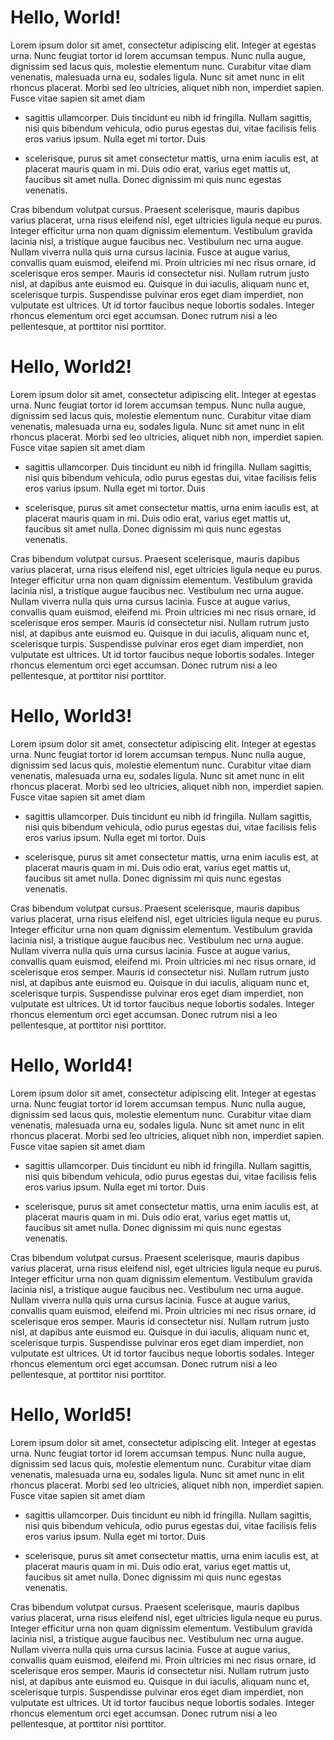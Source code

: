 # Hello, World!

Lorem ipsum dolor sit amet, consectetur adipiscing elit. Integer at egestas urna. Nunc feugiat tortor id lorem accumsan tempus. Nunc nulla augue, dignissim sed lacus quis, molestie elementum nunc. Curabitur vitae diam venenatis, malesuada urna eu, sodales ligula. Nunc sit amet nunc in elit rhoncus placerat. Morbi sed leo ultricies, aliquet nibh non, imperdiet sapien. Fusce vitae sapien sit amet diam 

- sagittis ullamcorper. Duis tincidunt eu nibh id fringilla. Nullam sagittis, nisi quis bibendum vehicula, odio purus egestas dui, vitae facilisis felis eros varius ipsum. Nulla eget mi tortor. Duis 

- scelerisque, purus sit amet consectetur mattis, urna enim iaculis est, at placerat mauris quam in mi. Duis odio erat, varius eget mattis ut, faucibus sit amet nulla. Donec dignissim mi quis nunc egestas venenatis.

Cras bibendum volutpat cursus. Praesent scelerisque, mauris dapibus varius placerat, urna risus eleifend nisl, eget ultricies ligula neque eu purus. Integer efficitur urna non quam dignissim elementum. Vestibulum gravida lacinia nisl, a tristique augue faucibus nec. Vestibulum nec urna augue. Nullam viverra nulla quis urna cursus lacinia. Fusce at augue varius, convallis quam euismod, eleifend mi. Proin ultricies mi nec risus ornare, id scelerisque eros semper. Mauris id consectetur nisi. Nullam rutrum justo nisl, at dapibus ante euismod eu. Quisque in dui iaculis, aliquam nunc et, scelerisque turpis. Suspendisse pulvinar eros eget diam imperdiet, non vulputate est ultrices. Ut id tortor faucibus neque lobortis sodales. Integer rhoncus elementum orci eget accumsan. Donec rutrum nisi a leo pellentesque, at porttitor nisi porttitor.

# Hello, World2!

Lorem ipsum dolor sit amet, consectetur adipiscing elit. Integer at egestas urna. Nunc feugiat tortor id lorem accumsan tempus. Nunc nulla augue, dignissim sed lacus quis, molestie elementum nunc. Curabitur vitae diam venenatis, malesuada urna eu, sodales ligula. Nunc sit amet nunc in elit rhoncus placerat. Morbi sed leo ultricies, aliquet nibh non, imperdiet sapien. Fusce vitae sapien sit amet diam 

- sagittis ullamcorper. Duis tincidunt eu nibh id fringilla. Nullam sagittis, nisi quis bibendum vehicula, odio purus egestas dui, vitae facilisis felis eros varius ipsum. Nulla eget mi tortor. Duis 

- scelerisque, purus sit amet consectetur mattis, urna enim iaculis est, at placerat mauris quam in mi. Duis odio erat, varius eget mattis ut, faucibus sit amet nulla. Donec dignissim mi quis nunc egestas venenatis.

Cras bibendum volutpat cursus. Praesent scelerisque, mauris dapibus varius placerat, urna risus eleifend nisl, eget ultricies ligula neque eu purus. Integer efficitur urna non quam dignissim elementum. Vestibulum gravida lacinia nisl, a tristique augue faucibus nec. Vestibulum nec urna augue. Nullam viverra nulla quis urna cursus lacinia. Fusce at augue varius, convallis quam euismod, eleifend mi. Proin ultricies mi nec risus ornare, id scelerisque eros semper. Mauris id consectetur nisi. Nullam rutrum justo nisl, at dapibus ante euismod eu. Quisque in dui iaculis, aliquam nunc et, scelerisque turpis. Suspendisse pulvinar eros eget diam imperdiet, non vulputate est ultrices. Ut id tortor faucibus neque lobortis sodales. Integer rhoncus elementum orci eget accumsan. Donec rutrum nisi a leo pellentesque, at porttitor nisi porttitor.

# Hello, World3!

Lorem ipsum dolor sit amet, consectetur adipiscing elit. Integer at egestas urna. Nunc feugiat tortor id lorem accumsan tempus. Nunc nulla augue, dignissim sed lacus quis, molestie elementum nunc. Curabitur vitae diam venenatis, malesuada urna eu, sodales ligula. Nunc sit amet nunc in elit rhoncus placerat. Morbi sed leo ultricies, aliquet nibh non, imperdiet sapien. Fusce vitae sapien sit amet diam 

- sagittis ullamcorper. Duis tincidunt eu nibh id fringilla. Nullam sagittis, nisi quis bibendum vehicula, odio purus egestas dui, vitae facilisis felis eros varius ipsum. Nulla eget mi tortor. Duis 

- scelerisque, purus sit amet consectetur mattis, urna enim iaculis est, at placerat mauris quam in mi. Duis odio erat, varius eget mattis ut, faucibus sit amet nulla. Donec dignissim mi quis nunc egestas venenatis.

Cras bibendum volutpat cursus. Praesent scelerisque, mauris dapibus varius placerat, urna risus eleifend nisl, eget ultricies ligula neque eu purus. Integer efficitur urna non quam dignissim elementum. Vestibulum gravida lacinia nisl, a tristique augue faucibus nec. Vestibulum nec urna augue. Nullam viverra nulla quis urna cursus lacinia. Fusce at augue varius, convallis quam euismod, eleifend mi. Proin ultricies mi nec risus ornare, id scelerisque eros semper. Mauris id consectetur nisi. Nullam rutrum justo nisl, at dapibus ante euismod eu. Quisque in dui iaculis, aliquam nunc et, scelerisque turpis. Suspendisse pulvinar eros eget diam imperdiet, non vulputate est ultrices. Ut id tortor faucibus neque lobortis sodales. Integer rhoncus elementum orci eget accumsan. Donec rutrum nisi a leo pellentesque, at porttitor nisi porttitor.

    
# Hello, World4!

Lorem ipsum dolor sit amet, consectetur adipiscing elit. Integer at egestas urna. Nunc feugiat tortor id lorem accumsan tempus. Nunc nulla augue, dignissim sed lacus quis, molestie elementum nunc. Curabitur vitae diam venenatis, malesuada urna eu, sodales ligula. Nunc sit amet nunc in elit rhoncus placerat. Morbi sed leo ultricies, aliquet nibh non, imperdiet sapien. Fusce vitae sapien sit amet diam 

- sagittis ullamcorper. Duis tincidunt eu nibh id fringilla. Nullam sagittis, nisi quis bibendum vehicula, odio purus egestas dui, vitae facilisis felis eros varius ipsum. Nulla eget mi tortor. Duis 

- scelerisque, purus sit amet consectetur mattis, urna enim iaculis est, at placerat mauris quam in mi. Duis odio erat, varius eget mattis ut, faucibus sit amet nulla. Donec dignissim mi quis nunc egestas venenatis.

Cras bibendum volutpat cursus. Praesent scelerisque, mauris dapibus varius placerat, urna risus eleifend nisl, eget ultricies ligula neque eu purus. Integer efficitur urna non quam dignissim elementum. Vestibulum gravida lacinia nisl, a tristique augue faucibus nec. Vestibulum nec urna augue. Nullam viverra nulla quis urna cursus lacinia. Fusce at augue varius, convallis quam euismod, eleifend mi. Proin ultricies mi nec risus ornare, id scelerisque eros semper. Mauris id consectetur nisi. Nullam rutrum justo nisl, at dapibus ante euismod eu. Quisque in dui iaculis, aliquam nunc et, scelerisque turpis. Suspendisse pulvinar eros eget diam imperdiet, non vulputate est ultrices. Ut id tortor faucibus neque lobortis sodales. Integer rhoncus elementum orci eget accumsan. Donec rutrum nisi a leo pellentesque, at porttitor nisi porttitor.

    
# Hello, World5!

Lorem ipsum dolor sit amet, consectetur adipiscing elit. Integer at egestas urna. Nunc feugiat tortor id lorem accumsan tempus. Nunc nulla augue, dignissim sed lacus quis, molestie elementum nunc. Curabitur vitae diam venenatis, malesuada urna eu, sodales ligula. Nunc sit amet nunc in elit rhoncus placerat. Morbi sed leo ultricies, aliquet nibh non, imperdiet sapien. Fusce vitae sapien sit amet diam 

- sagittis ullamcorper. Duis tincidunt eu nibh id fringilla. Nullam sagittis, nisi quis bibendum vehicula, odio purus egestas dui, vitae facilisis felis eros varius ipsum. Nulla eget mi tortor. Duis 

- scelerisque, purus sit amet consectetur mattis, urna enim iaculis est, at placerat mauris quam in mi. Duis odio erat, varius eget mattis ut, faucibus sit amet nulla. Donec dignissim mi quis nunc egestas venenatis.

Cras bibendum volutpat cursus. Praesent scelerisque, mauris dapibus varius placerat, urna risus eleifend nisl, eget ultricies ligula neque eu purus. Integer efficitur urna non quam dignissim elementum. Vestibulum gravida lacinia nisl, a tristique augue faucibus nec. Vestibulum nec urna augue. Nullam viverra nulla quis urna cursus lacinia. Fusce at augue varius, convallis quam euismod, eleifend mi. Proin ultricies mi nec risus ornare, id scelerisque eros semper. Mauris id consectetur nisi. Nullam rutrum justo nisl, at dapibus ante euismod eu. Quisque in dui iaculis, aliquam nunc et, scelerisque turpis. Suspendisse pulvinar eros eget diam imperdiet, non vulputate est ultrices. Ut id tortor faucibus neque lobortis sodales. Integer rhoncus elementum orci eget accumsan. Donec rutrum nisi a leo pellentesque, at porttitor nisi porttitor.